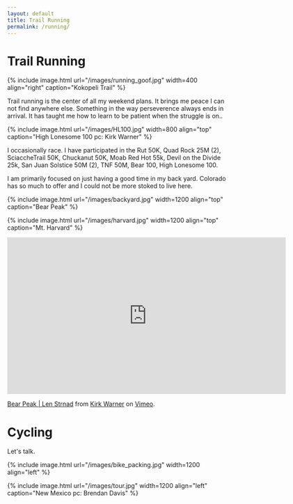```yaml
---
layout: default
title: Trail Running 
permalink: /running/
---
```



# Trail Running


{% include image.html url="/images/running_goof.jpg" width=400 align="right" caption="Kokopeli Trail" %}

Trail running is the center of all my weekend plans. It brings me peace I can not find anywhere else. Something in the way perseverence always ends in arrival. It has taught me how to learn to be patient when the struggle is on..

{% include image.html url="/images/HL100.jpg" width=800 align="top" caption="High Lonesome 100 pc: Kirk Warner"  %}


I occasionally race. I have participated in the Rut 50K, Quad Rock 25M (2), SciaccheTrail 50K, Chuckanut 50K, Moab Red Hot 55k, Devil on the Divide 25k, San Juan Solstice 50M (2), TNF 50M, Bear 100, High Lonesome 100.

I am primarily focused on just having a good time in my back yard. Colorado has so much to offer and I could not be more stoked to live here.  



{% include image.html url="/images/backyard.jpg" width=1200 align="top" caption="Bear Peak" %}

{% include image.html url="/images/harvard.jpg" width=1200 align="top" caption="Mt. Harvard" %}

<iframe src="https://player.vimeo.com/video/273341833" width="640" height="360" frameborder="0" webkitallowfullscreen mozallowfullscreen allowfullscreen></iframe>
<p><a href="https://vimeo.com/273341833">Bear Peak | Len Strnad</a> from <a href="https://vimeo.com/kirkjwarner">Kirk Warner</a> on <a href="https://vimeo.com">Vimeo</a>.</p>



# Cycling

Let's talk.

 {% include image.html url="/images/bike_packing.jpg" width=1200 align="left" %}


 {% include image.html url="/images/tour.jpg" width=1200 align="left" caption="New Mexico pc: Brendan Davis" %}
